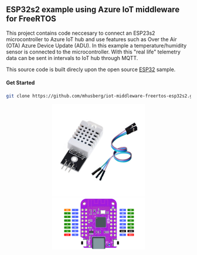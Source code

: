 ## ESP32s2 example using Azure IoT middleware for FreeRTOS

This project contains code neccesary to connect an ESP23s2 microcontroller to Azure IoT hub and use features such as Over the Air (OTA) Azure Device Update (ADU). In this example a temperature/humidity sensor is connected to the microcontroller. With this "real life" telemetry data can be sent in intervals to IoT hub through MQTT.

This source code is built direcly upon the open source [ESP32](demos/projects/ESPRESSIF/esp32/) sample.

#### Get Started

```bash
git clone https://github.com/mhusberg/iot-middleware-freertos-esp32s2.git
```
<div style="text-align: center">
  <img src="./docs/resources/dht22.jpeg" width="50%">
  <img src="./docs/resources/esp32s2.jpg" width="50%">
<div/>



